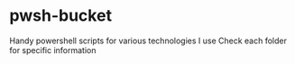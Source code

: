 # pwsh-bucket
Handy powershell scripts for various technologies I use
Check each folder for specific information